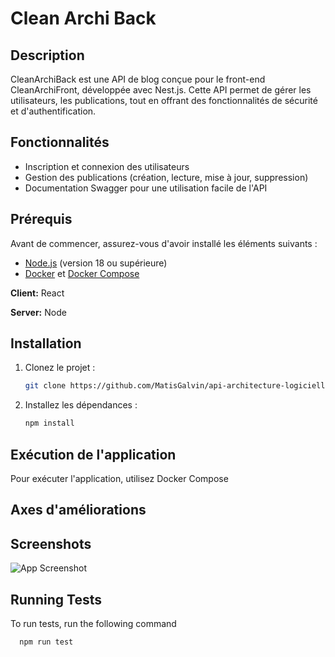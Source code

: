 # Clean Archi Back

## Description

CleanArchiBack est une API de blog conçue pour le front-end CleanArchiFront, développée avec Nest.js. Cette API permet de gérer les utilisateurs, les publications, tout en offrant des fonctionnalités de sécurité et d'authentification.

## Fonctionnalités

- Inscription et connexion des utilisateurs
- Gestion des publications (création, lecture, mise à jour, suppression)
- Documentation Swagger pour une utilisation facile de l'API

## Prérequis

Avant de commencer, assurez-vous d'avoir installé les éléments suivants :

- [Node.js](https://nodejs.org/) (version 18 ou supérieure)
- [Docker](https://www.docker.com/) et [Docker Compose](https://docs.docker.com/compose/)

**Client:** React

**Server:** Node

## Installation

1. Clonez le projet :

   ```bash
   git clone https://github.com/MatisGalvin/api-architecture-logicielle.git
   ```

2. Installez les dépendances :

   ```bash
   npm install
   ```

## Exécution de l'application

Pour exécuter l'application, utilisez Docker Compose

## Axes d'améliorations

## Screenshots

![App Screenshot](https://via.placeholder.com/468x300?text=App+Screenshot+Here)

## Running Tests

To run tests, run the following command

```bash
  npm run test
```
